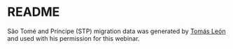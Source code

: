 # README

São Tomé and Príncipe (STP) migration data was generated by [Tomás León](https://tomasleon.com/) and used with his permission for this webinar.